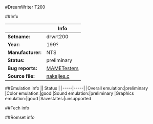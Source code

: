 #DreamWriter T200

##Info

||Info|
|-----|-----|
|**Setname:**|drwrt200
|**Year:**|199?
|**Manufacturer:**|NTS
|**Status:**|preliminary
|**Bug reports:**|[MAMETesters](http://mametesters.org/view_all_set.php?type=1&temporary=y&search=nakajies.c)
|**Source file:**|[nakajies.c](https://github.com/mamedev/mame/blob/master/src/mess/drivers/nakajies.c)

##Emulation info
|| Status |
|-----|-----|
|Overall emulation:|preliminary
|Color emulation:|good
|Sound emulation:|preliminary
|Graphics emulation:|good
|Savestates:|unsupported

##Tech info

##Romset info

<!--- START OF EDITED COMMENT DO NOT TOUCH TEXT ABOVE-->
